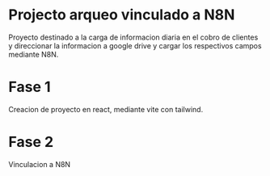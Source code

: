 
# Projecto arqueo vinculado a N8N 

Proyecto destinado a la carga de informacion diaria en el cobro de clientes y direccionar la informacion a google drive y cargar los respectivos campos mediante N8N.


# Fase 1

Creacion de proyecto en react, mediante vite con tailwind.

# Fase 2

Vinculacion a N8N
